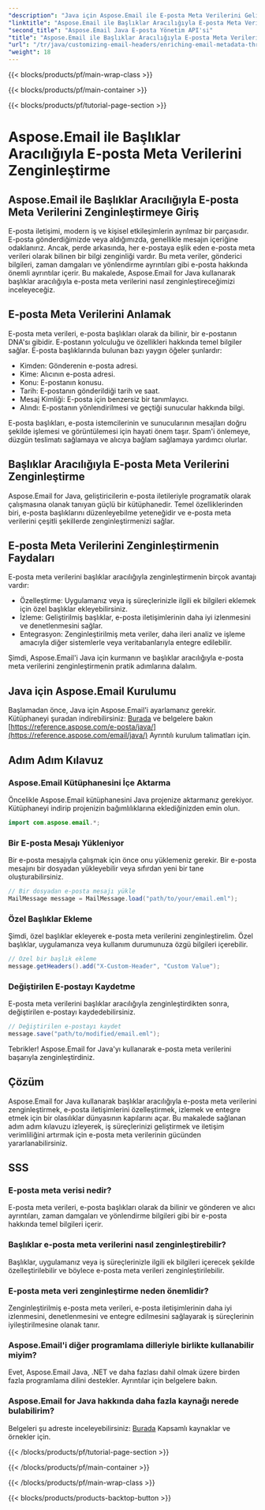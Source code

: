 ```yaml
---
"description": "Java için Aspose.Email ile E-posta Meta Verilerini Geliştirin. Aspose.Email ile gelişmiş izleme ve özelleştirme için e-posta başlıklarını nasıl zenginleştireceğinizi öğrenin."
"linktitle": "Aspose.Email ile Başlıklar Aracılığıyla E-posta Meta Verilerini Zenginleştirme"
"second_title": "Aspose.Email Java E-posta Yönetim API'si"
"title": "Aspose.Email ile Başlıklar Aracılığıyla E-posta Meta Verilerini Zenginleştirme"
"url": "/tr/java/customizing-email-headers/enriching-email-metadata-through-headers/"
"weight": 18
---
```


{{< blocks/products/pf/main-wrap-class >}}

{{< blocks/products/pf/main-container >}}

{{< blocks/products/pf/tutorial-page-section >}}

# Aspose.Email ile Başlıklar Aracılığıyla E-posta Meta Verilerini Zenginleştirme


## Aspose.Email ile Başlıklar Aracılığıyla E-posta Meta Verilerini Zenginleştirmeye Giriş

E-posta iletişimi, modern iş ve kişisel etkileşimlerin ayrılmaz bir parçasıdır. E-posta gönderdiğimizde veya aldığımızda, genellikle mesajın içeriğine odaklanırız. Ancak, perde arkasında, her e-postaya eşlik eden e-posta meta verileri olarak bilinen bir bilgi zenginliği vardır. Bu meta veriler, gönderici bilgileri, zaman damgaları ve yönlendirme ayrıntıları gibi e-posta hakkında önemli ayrıntılar içerir. Bu makalede, Aspose.Email for Java kullanarak başlıklar aracılığıyla e-posta meta verilerini nasıl zenginleştireceğimizi inceleyeceğiz.

## E-posta Meta Verilerini Anlamak

E-posta meta verileri, e-posta başlıkları olarak da bilinir, bir e-postanın DNA'sı gibidir. E-postanın yolculuğu ve özellikleri hakkında temel bilgiler sağlar. E-posta başlıklarında bulunan bazı yaygın öğeler şunlardır:

- Kimden: Gönderenin e-posta adresi.
- Kime: Alıcının e-posta adresi.
- Konu: E-postanın konusu.
- Tarih: E-postanın gönderildiği tarih ve saat.
- Mesaj Kimliği: E-posta için benzersiz bir tanımlayıcı.
- Alındı: E-postanın yönlendirilmesi ve geçtiği sunucular hakkında bilgi.

E-posta başlıkları, e-posta istemcilerinin ve sunucularının mesajları doğru şekilde işlemesi ve görüntülemesi için hayati önem taşır. Spam'i önlemeye, düzgün teslimatı sağlamaya ve alıcıya bağlam sağlamaya yardımcı olurlar.

## Başlıklar Aracılığıyla E-posta Meta Verilerini Zenginleştirme

Aspose.Email for Java, geliştiricilerin e-posta iletileriyle programatik olarak çalışmasına olanak tanıyan güçlü bir kütüphanedir. Temel özelliklerinden biri, e-posta başlıklarını düzenleyebilme yeteneğidir ve e-posta meta verilerini çeşitli şekillerde zenginleştirmenizi sağlar.

## E-posta Meta Verilerini Zenginleştirmenin Faydaları

E-posta meta verilerini başlıklar aracılığıyla zenginleştirmenin birçok avantajı vardır:

- Özelleştirme: Uygulamanız veya iş süreçlerinizle ilgili ek bilgileri eklemek için özel başlıklar ekleyebilirsiniz.
- İzleme: Geliştirilmiş başlıklar, e-posta iletişimlerinin daha iyi izlenmesini ve denetlenmesini sağlar.
- Entegrasyon: Zenginleştirilmiş meta veriler, daha ileri analiz ve işleme amacıyla diğer sistemlerle veya veritabanlarıyla entegre edilebilir.

Şimdi, Aspose.Email'i Java için kurmanın ve başlıklar aracılığıyla e-posta meta verilerini zenginleştirmenin pratik adımlarına dalalım.

## Java için Aspose.Email Kurulumu

Başlamadan önce, Java için Aspose.Email'i ayarlamanız gerekir. Kütüphaneyi şuradan indirebilirsiniz: [Burada](https://releases.aspose.com/email/java/) ve belgelere bakın [https://reference.aspose.com/e-posta/java/](https://reference.aspose.com/email/java/) Ayrıntılı kurulum talimatları için.

## Adım Adım Kılavuz

### Aspose.Email Kütüphanesini İçe Aktarma

Öncelikle Aspose.Email kütüphanesini Java projenize aktarmanız gerekiyor. Kütüphaneyi indirip projenizin bağımlılıklarına eklediğinizden emin olun.

```java
import com.aspose.email.*;
```

### Bir E-posta Mesajı Yükleniyor

Bir e-posta mesajıyla çalışmak için önce onu yüklemeniz gerekir. Bir e-posta mesajını bir dosyadan yükleyebilir veya sıfırdan yeni bir tane oluşturabilirsiniz.

```java
// Bir dosyadan e-posta mesajı yükle
MailMessage message = MailMessage.load("path/to/your/email.eml");
```

### Özel Başlıklar Ekleme

Şimdi, özel başlıklar ekleyerek e-posta meta verilerini zenginleştirelim. Özel başlıklar, uygulamanıza veya kullanım durumunuza özgü bilgileri içerebilir.

```java
// Özel bir başlık ekleme
message.getHeaders().add("X-Custom-Header", "Custom Value");
```

### Değiştirilen E-postayı Kaydetme

E-posta meta verilerini başlıklar aracılığıyla zenginleştirdikten sonra, değiştirilen e-postayı kaydedebilirsiniz.

```java
// Değiştirilen e-postayı kaydet
message.save("path/to/modified/email.eml");
```

Tebrikler! Aspose.Email for Java'yı kullanarak e-posta meta verilerini başarıyla zenginleştirdiniz.

## Çözüm

Aspose.Email for Java kullanarak başlıklar aracılığıyla e-posta meta verilerini zenginleştirmek, e-posta iletişimlerini özelleştirmek, izlemek ve entegre etmek için bir olasılıklar dünyasının kapılarını açar. Bu makalede sağlanan adım adım kılavuzu izleyerek, iş süreçlerinizi geliştirmek ve iletişim verimliliğini artırmak için e-posta meta verilerinin gücünden yararlanabilirsiniz.

## SSS

### E-posta meta verisi nedir?

E-posta meta verileri, e-posta başlıkları olarak da bilinir ve gönderen ve alıcı ayrıntıları, zaman damgaları ve yönlendirme bilgileri gibi bir e-posta hakkında temel bilgileri içerir.

### Başlıklar e-posta meta verilerini nasıl zenginleştirebilir?

Başlıklar, uygulamanız veya iş süreçlerinizle ilgili ek bilgileri içerecek şekilde özelleştirilebilir ve böylece e-posta meta verileri zenginleştirilebilir.

### E-posta meta veri zenginleştirme neden önemlidir?

Zenginleştirilmiş e-posta meta verileri, e-posta iletişimlerinin daha iyi izlenmesini, denetlenmesini ve entegre edilmesini sağlayarak iş süreçlerinin iyileştirilmesine olanak tanır.

### Aspose.Email'i diğer programlama dilleriyle birlikte kullanabilir miyim?

Evet, Aspose.Email Java, .NET ve daha fazlası dahil olmak üzere birden fazla programlama dilini destekler. Ayrıntılar için belgelere bakın.

### Aspose.Email for Java hakkında daha fazla kaynağı nerede bulabilirim?

Belgeleri şu adreste inceleyebilirsiniz: [Burada](https://reference.aspose.com/email/java/) Kapsamlı kaynaklar ve örnekler için.

{{< /blocks/products/pf/tutorial-page-section >}}

{{< /blocks/products/pf/main-container >}}

{{< /blocks/products/pf/main-wrap-class >}}

{{< blocks/products/products-backtop-button >}}